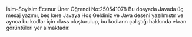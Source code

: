 İsim-Soyisim:Ecenur Üner
Öğrenci No:250541078
Bu dosyada Javada üç mesaj yazımı, beş kere Javaya Hoş Geldiniz ve Java deseni yazılmıştır ve ayrıca bu kodlar için class oluşturulup, bu kodların çalıştığı hakkında ekran görüntüleri yer almaktadır.
